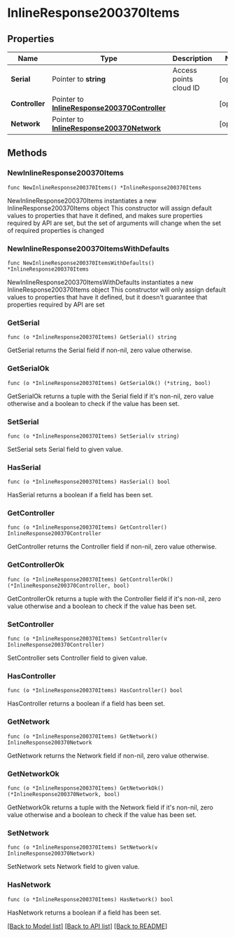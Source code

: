 # InlineResponse200370Items

## Properties

Name | Type | Description | Notes
------------ | ------------- | ------------- | -------------
**Serial** | Pointer to **string** | Access points cloud ID | [optional] 
**Controller** | Pointer to [**InlineResponse200370Controller**](InlineResponse200370Controller.md) |  | [optional] 
**Network** | Pointer to [**InlineResponse200370Network**](InlineResponse200370Network.md) |  | [optional] 

## Methods

### NewInlineResponse200370Items

`func NewInlineResponse200370Items() *InlineResponse200370Items`

NewInlineResponse200370Items instantiates a new InlineResponse200370Items object
This constructor will assign default values to properties that have it defined,
and makes sure properties required by API are set, but the set of arguments
will change when the set of required properties is changed

### NewInlineResponse200370ItemsWithDefaults

`func NewInlineResponse200370ItemsWithDefaults() *InlineResponse200370Items`

NewInlineResponse200370ItemsWithDefaults instantiates a new InlineResponse200370Items object
This constructor will only assign default values to properties that have it defined,
but it doesn't guarantee that properties required by API are set

### GetSerial

`func (o *InlineResponse200370Items) GetSerial() string`

GetSerial returns the Serial field if non-nil, zero value otherwise.

### GetSerialOk

`func (o *InlineResponse200370Items) GetSerialOk() (*string, bool)`

GetSerialOk returns a tuple with the Serial field if it's non-nil, zero value otherwise
and a boolean to check if the value has been set.

### SetSerial

`func (o *InlineResponse200370Items) SetSerial(v string)`

SetSerial sets Serial field to given value.

### HasSerial

`func (o *InlineResponse200370Items) HasSerial() bool`

HasSerial returns a boolean if a field has been set.

### GetController

`func (o *InlineResponse200370Items) GetController() InlineResponse200370Controller`

GetController returns the Controller field if non-nil, zero value otherwise.

### GetControllerOk

`func (o *InlineResponse200370Items) GetControllerOk() (*InlineResponse200370Controller, bool)`

GetControllerOk returns a tuple with the Controller field if it's non-nil, zero value otherwise
and a boolean to check if the value has been set.

### SetController

`func (o *InlineResponse200370Items) SetController(v InlineResponse200370Controller)`

SetController sets Controller field to given value.

### HasController

`func (o *InlineResponse200370Items) HasController() bool`

HasController returns a boolean if a field has been set.

### GetNetwork

`func (o *InlineResponse200370Items) GetNetwork() InlineResponse200370Network`

GetNetwork returns the Network field if non-nil, zero value otherwise.

### GetNetworkOk

`func (o *InlineResponse200370Items) GetNetworkOk() (*InlineResponse200370Network, bool)`

GetNetworkOk returns a tuple with the Network field if it's non-nil, zero value otherwise
and a boolean to check if the value has been set.

### SetNetwork

`func (o *InlineResponse200370Items) SetNetwork(v InlineResponse200370Network)`

SetNetwork sets Network field to given value.

### HasNetwork

`func (o *InlineResponse200370Items) HasNetwork() bool`

HasNetwork returns a boolean if a field has been set.


[[Back to Model list]](../README.md#documentation-for-models) [[Back to API list]](../README.md#documentation-for-api-endpoints) [[Back to README]](../README.md)


